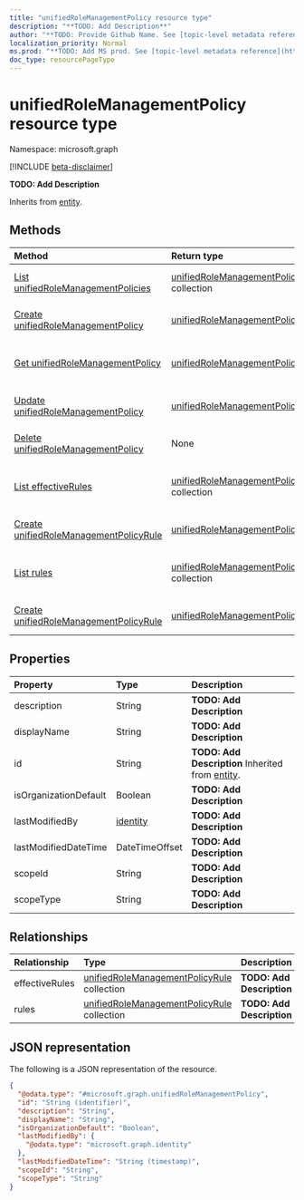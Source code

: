 ```yaml
---
title: "unifiedRoleManagementPolicy resource type"
description: "**TODO: Add Description**"
author: "**TODO: Provide Github Name. See [topic-level metadata reference](https://msgo.azurewebsites.net/add/document/guidelines/metadata.html#topic-level-metadata)**"
localization_priority: Normal
ms.prod: "**TODO: Add MS prod. See [topic-level metadata reference](https://msgo.azurewebsites.net/add/document/guidelines/metadata.html#topic-level-metadata)**"
doc_type: resourcePageType
---
```


# unifiedRoleManagementPolicy resource type

Namespace: microsoft.graph

[!INCLUDE [beta-disclaimer](../../includes/beta-disclaimer.md)]

**TODO: Add Description**


Inherits from [entity](../resources/entity.md).

## Methods
|Method|Return type|Description|
|:---|:---|:---|
|[List unifiedRoleManagementPolicies](../api/unifiedrolemanagementpolicy-list.md)|[unifiedRoleManagementPolicy](../resources/unifiedrolemanagementpolicy.md) collection|Get a list of the [unifiedRoleManagementPolicy](../resources/unifiedrolemanagementpolicy.md) objects and their properties.|
|[Create unifiedRoleManagementPolicy](../api/unifiedrolemanagementpolicy-create.md)|[unifiedRoleManagementPolicy](../resources/unifiedrolemanagementpolicy.md)|Create a new [unifiedRoleManagementPolicy](../resources/unifiedrolemanagementpolicy.md) object.|
|[Get unifiedRoleManagementPolicy](../api/unifiedrolemanagementpolicy-get.md)|[unifiedRoleManagementPolicy](../resources/unifiedrolemanagementpolicy.md)|Read the properties and relationships of an [unifiedRoleManagementPolicy](../resources/unifiedrolemanagementpolicy.md) object.|
|[Update unifiedRoleManagementPolicy](../api/unifiedrolemanagementpolicy-update.md)|[unifiedRoleManagementPolicy](../resources/unifiedrolemanagementpolicy.md)|Update the properties of an [unifiedRoleManagementPolicy](../resources/unifiedrolemanagementpolicy.md) object.|
|[Delete unifiedRoleManagementPolicy](../api/unifiedrolemanagementpolicy-delete.md)|None|Deletes an [unifiedRoleManagementPolicy](../resources/unifiedrolemanagementpolicy.md) object.|
|[List effectiveRules](../api/unifiedrolemanagementpolicy-list-effectiverules.md)|[unifiedRoleManagementPolicyRule](../resources/unifiedrolemanagementpolicyrule.md) collection|Get the unifiedRoleManagementPolicyRule resources from the effectiveRules navigation property.|
|[Create unifiedRoleManagementPolicyRule](../api/unifiedrolemanagementpolicy-post-effectiverules.md)|[unifiedRoleManagementPolicyRule](../resources/unifiedrolemanagementpolicyrule.md)|Create a new unifiedRoleManagementPolicyRule object.|
|[List rules](../api/unifiedrolemanagementpolicy-list-rules.md)|[unifiedRoleManagementPolicyRule](../resources/unifiedrolemanagementpolicyrule.md) collection|Get the unifiedRoleManagementPolicyRule resources from the rules navigation property.|
|[Create unifiedRoleManagementPolicyRule](../api/unifiedrolemanagementpolicy-post-rules.md)|[unifiedRoleManagementPolicyRule](../resources/unifiedrolemanagementpolicyrule.md)|Create a new unifiedRoleManagementPolicyRule object.|

## Properties
|Property|Type|Description|
|:---|:---|:---|
|description|String|**TODO: Add Description**|
|displayName|String|**TODO: Add Description**|
|id|String|**TODO: Add Description** Inherited from [entity](../resources/entity.md).|
|isOrganizationDefault|Boolean|**TODO: Add Description**|
|lastModifiedBy|[identity](../resources/identity.md)|**TODO: Add Description**|
|lastModifiedDateTime|DateTimeOffset|**TODO: Add Description**|
|scopeId|String|**TODO: Add Description**|
|scopeType|String|**TODO: Add Description**|

## Relationships
|Relationship|Type|Description|
|:---|:---|:---|
|effectiveRules|[unifiedRoleManagementPolicyRule](../resources/unifiedrolemanagementpolicyrule.md) collection|**TODO: Add Description**|
|rules|[unifiedRoleManagementPolicyRule](../resources/unifiedrolemanagementpolicyrule.md) collection|**TODO: Add Description**|

## JSON representation
The following is a JSON representation of the resource.
<!-- {
  "blockType": "resource",
  "keyProperty": "id",
  "@odata.type": "microsoft.graph.unifiedRoleManagementPolicy",
  "baseType": "microsoft.graph.entity",
  "openType": false
}
-->
``` json
{
  "@odata.type": "#microsoft.graph.unifiedRoleManagementPolicy",
  "id": "String (identifier)",
  "description": "String",
  "displayName": "String",
  "isOrganizationDefault": "Boolean",
  "lastModifiedBy": {
    "@odata.type": "microsoft.graph.identity"
  },
  "lastModifiedDateTime": "String (timestamp)",
  "scopeId": "String",
  "scopeType": "String"
}
```

